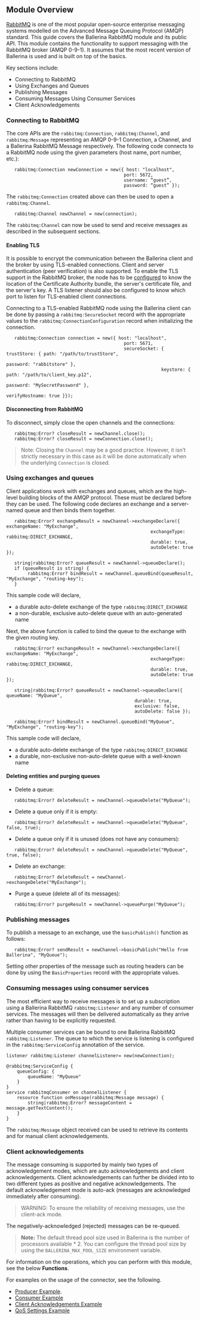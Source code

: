 ## Module Overview

[RabbitMQ](https://www.rabbitmq.com/) is one of the most popular open-source enterprise messaging systems modelled on the Advanced Message Queuing Protocol (AMQP) standard. This guide covers the Ballerina RabbitMQ module and its public API. This module contains the functionality to support messaging with the RabbitMQ broker (AMQP 0-9-1). It assumes that the most recent version of Ballerina is used and is built on top of the basics.
 
Key sections include: 
- Connecting to RabbitMQ
- Using Exchanges and Queues
- Publishing Messages
- Consuming Messages Using Consumer Services
- Client Acknowledgements 

### Connecting to RabbitMQ

The core APIs are the `rabbitmq:Connection`, `rabbitmq:Channel`, and `rabbitmq:Message` representing an AMQP 0-9-1 Connection, a Channel, and a Ballerina RabbitMQ Message respectively. The following code connects to a RabbitMQ node using the given parameters (host name, port number, etc.): 

```ballerina
   rabbitmq:Connection newConnection = new({ host: "localhost", 
                                            port: 5672, 
                                            username: “guest”, 
                                            password: “guest” });
```

The `rabbitmq:Connection` created above can then be used to open a `rabbitmq:Channel`.

```ballerina
   rabbitmq:Channel newChannel = new(connection);
```

The `rabbitmq:Channel` can now be used to send and receive messages as described in the subsequent sections. 

#### Enabling TLS

It is possible to encrypt the communication between the Ballerina client and the broker by using TLS-enabled connections. Client and server authentication (peer verification) is also supported. To enable the TLS support in the RabbitMQ broker, the node has to be [configured](https://www.rabbitmq.com/ssl.html#enabling-tls) to know the location of the Certificate Authority bundle, the server's certificate file, and the server's key. A TLS listener should also be configured to know which port to listen for TLS-enabled client connections.

Connecting to a TLS-enabled RabbitMQ node using the Ballerina client can be done by passing a `rabbitmq:SecureSocket` record with the appropriate values to the `rabbitmq:ConnectionConfiguration` record when initializing the connection.  

```ballerina
   rabbitmq:Connection connection = new({ host: "localhost", 
                                    	    port: 5671, 
                                            secureSocket: { trustStore: { path: "/path/to/trustStore",
                                                                        password: "rabbitstore" },
                                                          keystore: { path: "/path/to/client_key.p12",
                                                                      password: "MySecretPassword" },
                                                          verifyHostname: true }});
```

#### Disconnecting from RabbitMQ

To disconnect, simply close the open channels and the connections: 

```ballerina
   rabbitmq:Error? closeResult = newChannel.close();
   rabbitmq:Error? closeResult = newConnection.close();
```
> Note: Closing the `Channel` may be a good practice. However, it isn’t strictly necessary in this case as it will be done automatically when the underlying `Connection` is closed. 

### Using exchanges and queues

Client applications work with exchanges and queues, which are the high-level building blocks of the AMQP protocol. These must be declared before they can be used. The following code declares an exchange and a server-named queue and then binds them together. 

```ballerina
   rabbitmq:Error? exchangeResult = newChannel->exchangeDeclare({ exchangeName: "MyExchange",
                                                      exchangeType: rabbitmq:DIRECT_EXCHANGE,
                                                      durable: true,
                                                      autoDelete: true });
   
   string|rabbitmq:Error? queueResult = newChannel->queueDeclare();
   if (queueResult is string) {
        rabbitmq:Error? bindResult = newChannel.queueBind(queueResult, "MyExchange", "routing-key");
   }
```

This sample code will declare,
- a durable auto-delete exchange of the type `rabbitmq:DIRECT_EXCHANGE`
- a non-durable, exclusive auto-delete queue with an auto-generated name

Next, the above function is called to bind the queue to the exchange with the given routing key. 

```ballerina
   rabbitmq:Error? exchangeResult = newChannel->exchangeDeclare({ exchangeName: "MyExchange",
                                                      exchangeType: rabbitmq:DIRECT_EXCHANGE,
                                                      durable: true,
                                                      autoDelete: true });
   
   string|rabbitmq:Error? queueResult = newChannel->queueDeclare({ queueName: "MyQueue", 
                                                durable: true,
                                                exclusive: false,
                                                autoDelete: false });

   rabbitmq:Error? bindResult = newChannel.queueBind("MyQueue", "MyExchange", "routing-key");
```

This sample code will declare,
 - a durable auto-delete exchange of the type `rabbitmq:DIRECT_EXCHANGE`
 - a durable, non-exclusive non-auto-delete queue with a well-known name

#### Deleting entities and purging queues

- Delete a queue:
```ballerina
   rabbitmq:Error? deleteResult = newChannel->queueDelete("MyQueue");
```
- Delete a queue only if it is empty:
```ballerina
   rabbitmq:Error? deleteResult = newChannel->queueDelete("MyQueue", false, true);
```
- Delete a queue only if it is unused (does not have any consumers):
```ballerina
   rabbitmq:Error? deleteResult = newChannel->queueDelete("MyQueue", true, false);
```
- Delete an exchange:
```ballerina
   rabbitmq:Error? deleteResult = newChannel->exchangeDelete("MyExchange");
```
- Purge a queue (delete all of its messages):
```ballerina
   rabbitmq:Error? purgeResult = newChannel->queuePurge("MyQueue");
```

### Publishing messages

To publish a message to an exchange, use the `basicPublish()` function as follows:

```ballerina
   rabbitmq:Error? sendResult = newChannel->basicPublish("Hello from Ballerina", "MyQueue");
``` 
Setting other properties of the message such as routing headers can be done by using the `BasicProperties` record with the appropriate values. 

### Consuming messages using consumer services

The most efficient way to receive messages is to set up a subscription using a Ballerina RabbitMQ `rabbitmq:Listener` and any number of consumer services. The messages will then be delivered automatically as they arrive rather than having to be explicitly requested. 

Multiple consumer services can be bound to one Ballerina RabbitMQ `rabbitmq:Listener`. The queue to which the service is listening is configured in the `rabbitmq:ServiceConfig` annotation of the service. 

```ballerina
listener rabbitmq:Listener channelListener= new(newConnection);

@rabbitmq:ServiceConfig {
    queueConfig: {
        queueName: "MyQueue"
    }
}
service rabbitmqConsumer on channelListener {
    resource function onMessage(rabbitmq:Message message) {
        string|rabbitmq:Error? messageContent = message.getTextContent();
    }
}
```
The `rabbitmq:Message` object received can be used to retrieve its contents and for manual client acknowledgements. 

### Client acknowledgements

The message consuming is supported by mainly two types of acknowledgement modes, which are auto acknowledgements and client acknowledgements. 
Client acknowledgements can further be divided into to two different types as positive and negative acknowledgements. 
The default acknowledgement mode is auto-ack (messages are acknowledged immediately after consuming).
> WARNING: To ensure the reliability of receiving messages, use the client-ack mode. 

The negatively-acknowledged (rejected) messages can be re-queued. 


>**Note:** The default thread pool size used in Ballerina is the number of processors available * 2. You can configure the thread pool size by using the `BALLERINA_MAX_POOL_SIZE` environment variable.

For information on the operations, which you can perform with this module, see the below **Functions**. 

For examples on the usage of the connector, see the following.
* [Producer Example](https://ballerina.io/learn/by-example/rabbitmq-producer.html).
* [Consumer Example](https://ballerina.io/learn/by-example/rabbitmq-consumer.html)
* [Client Acknowledgements Example](https://ballerina.io/learn/by-example/rabbitmq-consumer-with-client-acknowledgement.html)
* [QoS Settings Example](https://ballerina.io/learn/by-example/rabbitmq-consumer-with-qos-settings.html)
